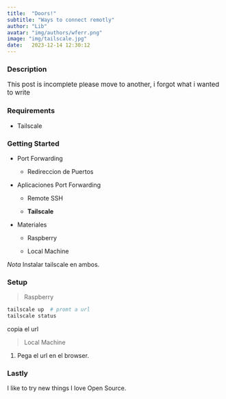 ```yaml
---
title:  "Doors!"
subtitle: "Ways to connect remotly"
author: "Lib"
avatar: "img/authors/wferr.png"
image: "img/tailscale.jpg"
date:   2023-12-14 12:30:12
---
```


### Description
<p style="font-size: 15px;">This post is incomplete please move to another, i forgot what i wanted to write</p>

### Requirements

- Tailscale

### Getting Started 

- Port Forwarding 

  - Redireccion de Puertos 

- Aplicaciones Port Forwarding
 
  - Remote SSH
  
  - **Tailscale**

- Materiales

  - Raspberry
  
  - Local Machine

*Nota* Instalar tailscale en ambos. 

### Setup


>Raspberry

```bash
tailscale up  # promt a url
tailscale status
```
copia el url

>Local Machine

1. Pega el url en el browser.

### Lastly

I like to try new things
I love Open Source.



